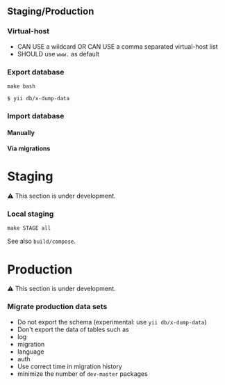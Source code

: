 ## Staging/Production

### Virtual-host

- CAN USE a wildcard OR CAN USE a comma separated virtual-host list
- SHOULD use `www.` as default

### Export database

    make bash
    
    $ yii db/x-dump-data

### Import database

#### Manually

#### Via migrations

Staging
=======

:warning: This section is under development.

### Local staging

	make STAGE all

See also `build/compose`.




Production
==========

:warning: This section is under development.

### Migrate production data sets

- Do not export the schema (experimental: use `yii db/x-dump-data`)
- Don't export the data of tables such as
 - log
 - migration
 - language
 - auth
- Use correct time in migration history
- minimize the number of `dev-master` packages
